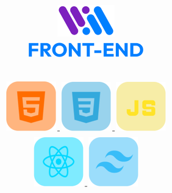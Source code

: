 <p align="center">
 <img src="image/Logo.png" alt="HTML" width="150" />
</p>
<p align="center" >
 <img src="image/FRONT-END.png" alt="HTML" width="300" />
</p>

<br>
<br>
<!-- Primeira linha de imagens -->
<p align="center">
  <img src="image/HTML.png" alt="HTML" width="130" />
  _
  <img src="image/CSS.png" alt="CSS" width="130" />
  _
  <img src="image/JavaScript.png" alt="JavaScript" width="130" />
</p>

<!-- Segunda linha de imagens -->
<p align="center">
  <img src="image/React.png" alt="React" width="130" />
  _
  <img src="image/TailWind.png" alt="Tailwind" width="130" />
</p>
